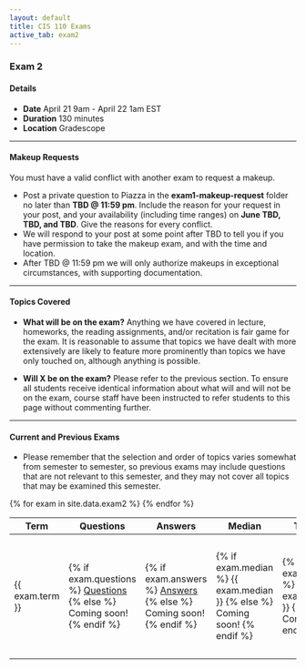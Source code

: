 ```yaml
---
layout: default
title: CIS 110 Exams
active_tab: exam2
---
```


### Exam 2

#### Details

- **Date** April 21 9am - April 22 1am EST
- **Duration** 130 minutes
- **Location** Gradescope

---

#### Makeup Requests

You must have a valid conflict with another exam to request a makeup.

- Post a private question to Piazza in the **exam1-makeup-request** folder no later than **TBD @ 11:59 pm**. Include the reason for your request in your post, and your availability (including time ranges) on **June TBD, TBD, and TBD**. Give the reasons for every conflict.
- We will respond to your post at some point after TBD to tell you if you have permission to take the makeup exam, and with the time and location.
- After TBD @ 11:59 pm we will only authorize makeups in exceptional circumstances, with supporting documentation.

---

#### Topics Covered

- **What will be on the exam?** Anything we have covered in lecture, homeworks, the reading assignments, and/or recitation is fair game for the exam. It is reasonable to assume that topics we have dealt with more extensively are likely to feature more prominently than topics we have only touched on, although anything is possible.

- **Will X be on the exam?** Please refer to the previous section. To ensure all students receive identical information about what will and will not be on the exam, course staff have been instructed to refer students to this page without commenting further.

---

#### Current and Previous Exams

- Please remember that the selection and order of topics varies somewhat from semester to semester, so previous exams may include questions that are not relevant to this semester, and they may not cover all topics that may be examined this semester.

<table class="table table-striped">
  <thead>
    <tr>
      <th>Term</th>
      <th>Questions</th>
      <th>Answers</th>
      <th>Median</th>
      <th>Total Points</th>
      <th>Standard Deviation</th>
      <th>Corrections</th>
    </tr>
  </thead>
  
  <tbody>
    {% for exam in site.data.exam2 %}
      <tr style="text-align: left">
        <td>{{ exam.term }}</td>
        <td>
          {% if exam.questions %}
            <a target="_blank" href="{{ site.baseurl }}/assets/exams/exam2/{{ exam.questions }}">Questions</a>
          {% else %}
            Coming soon!
          {% endif %}
        </td>
        <td>
          {% if exam.answers %}
            <a target="_blank" href="{{ site.baseurl }}/assets/exams/exam2/{{ exam.answers }}">Answers</a>
          {% else %}
            Coming soon!
          {% endif %}
        </td>
        <td>
          {% if exam.median %}
            {{ exam.median }}
          {% else %}
            Coming soon!
          {% endif %}
        </td>
        <td>
          {% if exam.total_points %}
            {{ exam.total_points }}
          {% else %}
            Coming soon!
          {% endif %}
        </td>
        <td>
          {% if exam.standard_deviation %}
            {{ exam.standard_deviation }}
          {% else %}
            Coming soon!
          {% endif %}
        </td>
        <td>
          {% if exam.corrections %}
          <ul class="list-unstlyed">
            {% for correction in exam.corrections %}
              <li> {{ correction }} </li>
            {% endfor %}
          </ul>
          {% endif %}
        </td>
      </tr>
    {% endfor %}
  </tbody>
</table>
